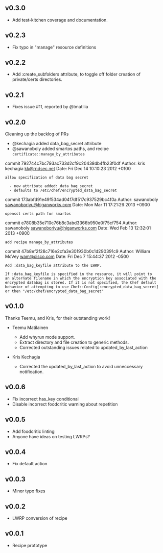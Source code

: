 ## v0.3.0

* Add test-kitchen coverage and documentation. 

## v0.2.3

* Fix typo in "manage" resource definitions

## v0.2.2

* Add :create_subfolders attribute, to toggle off folder creation of private/certs directories.

## v0.2.1

* Fixes issue #11, reported by @tmatilia

## v0.2.0

Cleaning up the backlog of PRs

* @kechagia added data_bag_secret attribute
* @sawanoboly added smartos paths, and recipe `certificate::manage_by_attributes`

commit 792744c7bc793ac733d2cf9c20438db4fb23f0df
Author: kris kechagia <kk@rndsec.net>
Date:   Fri Dec 14 10:10:23 2012 +0100

    allow specification of data bag secret
    
      - new attribute added: data_bag_secret
      - defaults to /etc/chef/encrypted_data_bag_secret

commit 173abfd91e49f534ad04f7df517c937529bc4f0a
Author: sawanoboly <sawanoboriyu@higanworks.com>
Date:   Mon Mar 11 17:21:26 2013 +0900

    openssl certs path for smartos

commit e7808b35e710c76b8c3abd3366b950e0f75cf754
Author: sawanoboly <sawanoboriyu@higanworks.com>
Date:   Wed Feb 13 12:32:01 2013 +0900

    add recipe manage_by_attributes

commit 47b8ef2f28c716e2cfa3e301930b0c1d290391c9
Author: William McVey <wam@cisco.com>
Date:   Fri Dec 7 15:44:37 2012 -0500

    Add :data_bag_keyfile attribute to the LWRP.
    
    If :data_bag_keyfile is specified in the resource, it will point to
    an alternate filename in which the encryption key associated with the
    encrypted databag is stored. If it is not specified, the Chef default
    behavior of attempting to use Chef::Config[:encrypted_data_bag_secret]
    or then "/etc/chef/encrypted_data_bag_secret"

## v0.1.0

Thanks Teemu, and Kris, for their outstanding work!

* Teemu Matilainen
  - Add whyrun mode support.
  - Extract directory and file creation to generic methods.
  - Corrected outstanding issues related to updated_by_last_action
   
* Kris Kechagia
  - Corrected the updated_by_last_action to avoid unneccessary
    notification.

## v0.0.6

  - Fix incorrect has_key conditional
  - Disable incorrect foodcritic warning about repetition

## v0.0.5

  - Add foodcritic linting
  - Anyone have ideas on testing LWRPs?

## v0.0.4

  - Fix default action

## v0.0.3

  - Minor typo fixes

## v0.0.2

  - LWRP conversion of recipe

## v0.0.1

  - Recipe prototype
